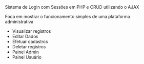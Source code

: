 Sistema de Login com Sessões em PHP e CRUD utilizando o AJAX

Foca em mostrar o funcionamento simples de uma plataforma administrativa

- Visualizar registros
- Editar Dados
- Efetuar cadastros
- Deletar registros
- Painel Admin
- Painel Usuário
